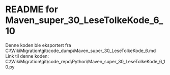 # README for Maven_super_30_LeseTolkeKode_6_10
Denne koden ble eksportert fra C:\WikiMigration\git\code_dump\Maven_super_30_LeseTolkeKode_6.md
Link til denne koden: C:\WikiMigration\git\code_repo\Python\Maven_super_30_LeseTolkeKode_6_10.py
